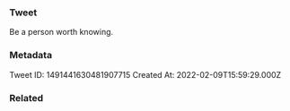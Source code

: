 ### Tweet
Be a person worth knowing.

### Metadata
Tweet ID: 1491441630481907715
Created At: 2022-02-09T15:59:29.000Z

### Related

